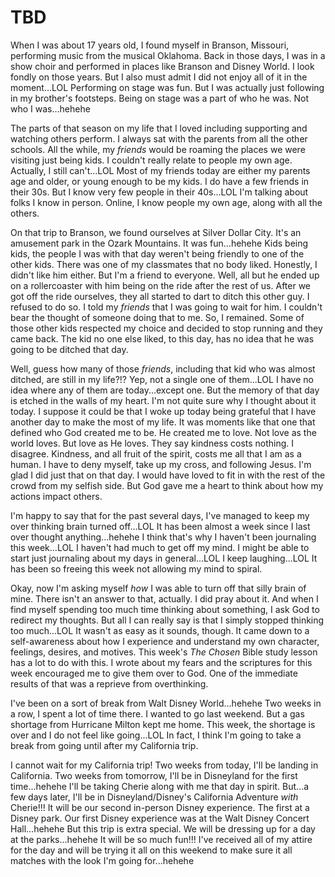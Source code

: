 # TBD

When I was about 17 years old, I found myself in Branson, Missouri, performing music from the musical Oklahoma. Back in those days, I was in a show choir and performed in places like Branson and Disney World. I look fondly on those years. But I also must admit I did not enjoy all of it in the moment...LOL Performing on stage was fun. But I was actually just following in my brother's footsteps. Being on stage was a part of who he was. Not who I was...hehehe

The parts of that season on my life that I loved including supporting and watching others perform. I always sat with the parents from all the other schools. All the while, my *friends* would be roaming the places we were visiting just being kids. I couldn't really relate to people my own age. Actually, I still can't...LOL Most of my friends today are either my parents age and older, or young enough to be my kids. I do have a few friends in their 30s. But I know very few people in their 40s...LOL I'm talking about folks I know in person. Online, I know people my own age, along with all the others.

On that trip to Branson, we found ourselves at Silver Dollar City. It's an amusement park in the Ozark Mountains. It was fun...hehehe Kids being kids, the people I was with that day weren't being friendly to one of the other kids. There was one of my classmates that no body liked. Honestly, I didn't like him either. But I'm a friend to everyone. Well, all but he ended up on a rollercoaster with him being on the ride after the rest of us. After we got off the ride ourselves, they all started to dart to ditch this other guy. I refused to do so. I told my *friends* that I was going to wait for him. I couldn't bear the thought of someone doing that to me. So, I remained. Some of those other kids respected my choice and decided to stop running and they came back. The kid no one else liked, to this day, has no idea that he was going to be ditched that day.

Well, guess how many of those *friends*, including that kid who was almost ditched, are still in my life?!? Yep, not a single one of them...LOL I have no idea where any of them are today...except one. But the memory of that day is etched in the walls of my heart. I'm not quite sure why I thought about it today. I suppose it could be that I woke up today being grateful that I have another day to make the most of my life. It was moments like that one that defined who God created me to be. He created me to love. Not love as the world loves. But love as He loves. They say kindness costs nothing. I disagree. Kindness, and all fruit of the spirit, costs me all that I am as a human. I have to deny myself, take up my cross, and following Jesus. I'm glad I did just that on that day. I would have loved to fit in with the rest of the crowd from my selfish side. But God gave me a heart to think about how my actions impact others.

I'm happy to say that for the past several days, I've managed to keep my over thinking brain turned off...LOL It has been almost a week since I last over thought anything...hehehe I think that's why I haven't been journaling this week...LOL I haven't had much to get off my mind. I might be able to start just journaling about my days in general...LOL I keep laughing...LOL It has been so freeing this week not allowing my mind to spiral.

Okay, now I'm asking myself *how* I was able to turn off that silly brain of mine. There isn't an answer to that, actually. I did pray about it. And when I find myself spending too much time thinking about something, I ask God to redirect my thoughts. But all I can really say is that I simply stopped thinking too much...LOL It wasn't as easy as it sounds, though. It came down to a self-awareness about how I experience and understand my own character, feelings, desires, and motives. This week's *The Chosen* Bible study lesson has a lot to do with this. I wrote about my fears and the scriptures for this week encouraged me to give them over to God. One of the immediate results of that was a reprieve from overthinking.

I've been on a sort of break from Walt Disney World...hehehe Two weeks in a row, I spent a lot of time there. I wanted to go last weekend. But a gas shortage from Hurricane Milton kept me home. This week, the shortage is over and I do not feel like going...LOL In fact, I think I'm going to take a break from going until after my California trip.

I cannot wait for my California trip! Two weeks from today, I'll be landing in California. Two weeks from tomorrow, I'll be in Disneyland for the first time...hehehe I'll be taking Cherie along with me that day in spirit. But...a few days later, I'll be in Disneyland/Disney's California Adventure *with* Cherie!!! It will be our second in-person Disney experience. The first at a Disney park. Our first Disney experience was at the Walt Disney Concert Hall...hehehe But this trip is extra special. We will be dressing up for a day at the parks...hehehe It will be so much fun!!! I've received all of my attire for the day and will be trying it all on this weekend to make sure it all matches with the look I'm going for...hehehe

